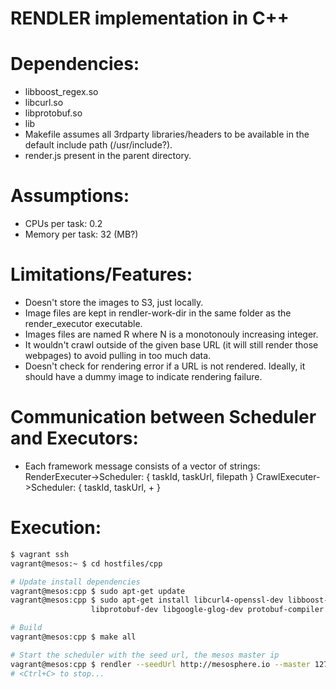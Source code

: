RENDLER implementation in C++
=============================

Dependencies:
============
- libboost_regex.so
- libcurl.so
- libprotobuf.so
- lib
- Makefile assumes all 3rdparty libraries/headers to be available in the
  default include path (/usr/include?).
- render.js present in the parent directory.

Assumptions:
===========
- CPUs per task: 0.2
- Memory per task: 32 (MB?)

Limitations/Features:
====================
- Doesn't store the images to S3, just locally.
- Image files are kept in rendler-work-dir in the same folder as the
  render_executor executable.
- Images files are named R<N> where N is a monotonouly increasing integer.
- It wouldn't crawl outside of the given base URL (it will still render those
  webpages) to avoid pulling in too much data.
- Doesn't check for rendering error if a URL is not rendered.  Ideally, it
  should have a dummy image to indicate rendering failure.

Communication between Scheduler and Executors:
=============================================
- Each framework message consists of a vector of strings:
  RenderExecuter->Scheduler:    { taskId, taskUrl, filepath }
  CrawlExecuter->Scheduler:     { taskId, taskUrl, <urls>+ }

Execution:
=========

```bash
$ vagrant ssh
vagrant@mesos:~ $ cd hostfiles/cpp

# Update install dependencies
vagrant@mesos:cpp $ sudo apt-get update
vagrant@mesos:cpp $ sudo apt-get install libcurl4-openssl-dev libboost-regex1.55-dev \
				  libprotobuf-dev libgoogle-glog-dev protobuf-compiler

# Build
vagrant@mesos:cpp $ make all

# Start the scheduler with the seed url, the mesos master ip
vagrant@mesos:cpp $ rendler --seedUrl http://mesosphere.io --master 127.0.1.1:5050
# <Ctrl+C> to stop...
```